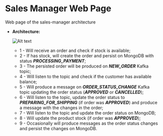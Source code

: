 # Sales Manager Web Page

Web page of the sales-manager architecture
  
 * **Architecture:**
 
    ![Alt text](https://user-images.githubusercontent.com/51386403/95694559-0ef35880-0c09-11eb-9667-9ae838b4d40f.png "Architecture")
    * 1 - Will receive an order and check if stock is available;
    * 2 - If has stock, will create the order and persist on MongoDB with status ***PROCESSING_PAYMENT***;
    * 3 - The persisted order will be produced on ***NEW_ORDER*** Kafka topic;
    * 4 - Will listen to the topic and check if the customer has available balance;
    * 5 - Will produce a message on ***ORDER_STATUS_CHANGE*** Kafka topic updating the order status (***APPROVED*** or ***CANCELLED***);
    * 6 - Will listen to the topic, update the order status to ***PREPARING_FOR_SHIPPING*** (if order was ***APPROVED***)  and produce a message with the changes in the order;
    * 7 - Will listen to the topic and update the order status on MongoDB;
    * 8 - Will update the product stock (if order was ***APPROVED***);
    * 9 - Occasionally will produce messages as the order status changes and persist the changes on MongoDB.
